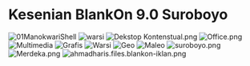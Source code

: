 # Kesenian BlankOn 9.0 Suroboyo
![01ManokwariShell](https://tuanpembual.files.wordpress.com/2014/02/01manokwari.png?w=632&h=360)
![warsi](http://panduan.blankonlinux.or.id/wp-content/uploads/2014/06/buka-warsi.png)
![Dekstop Kontenstual.png](http://2.bp.blogspot.com/-l6K6Nymg0IA/Uv6bvVrWPaI/AAAAAAAAD54/VOs3R7Fsy8o/s1600/unnamed.png)
![Office.png](http://4.bp.blogspot.com/-BMPidNfjHQA/Uv6dFA2dwXI/AAAAAAAAD6Q/j6W1Tw9QsdA/s1600/unnamed+%25282%2529.png)
![Multimedia](http://4.bp.blogspot.com/-gE8lkEQ760o/Uv6cam-i7bI/AAAAAAAAD6E/3Q4yKx0Dc0Q/s1600/unnamed+(1).png)
![Grafis](http://3.bp.blogspot.com/-Sx1XOrSye4c/Uv7mMvDwTII/AAAAAAAAD60/JZQzA6sdjq0/s1600/Grafik.png)
![Warsi](http://4.bp.blogspot.com/-YP9Me9W5T08/Uv6dvsXuCAI/AAAAAAAAD6U/MGLcwQIQkOw/s1600/unnamed+(3).png)
![Geo](http://1.bp.blogspot.com/-0gEXpDN25no/Uv6eDlrKy6I/AAAAAAAAD6c/nrik-0jVcWc/s1600/unnamed+(4).png)
![Maleo](http://1.bp.blogspot.com/-1nw1yzWINC8/Uv6eYGncCDI/AAAAAAAAD6k/Q8E6fUMNHFM/s1600/Maleo.png)
![suroboyo.png](http://2.bp.blogspot.com/-jGWxirCKaSU/U5AkkJLnbII/AAAAAAAAB3U/yMZvIm2hTLk/s1600/suroboyo.png)
![Merdeka.png](https://ecs7.tokopedia.net/img/product-1/2016/10/5/7624226/7624226_7a3403e6-bb3f-4c6e-b2a3-7939c10bccca.png)
![ahmadharis.files.blankon-iklan.png](https://ahmadharis.files.wordpress.com/2014/02/blankon-iklan.png)



